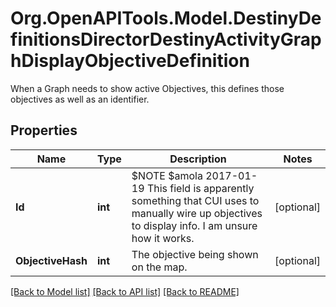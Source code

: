 # Org.OpenAPITools.Model.DestinyDefinitionsDirectorDestinyActivityGraphDisplayObjectiveDefinition
When a Graph needs to show active Objectives, this defines those objectives as well as an identifier.

## Properties

Name | Type | Description | Notes
------------ | ------------- | ------------- | -------------
**Id** | **int** | $NOTE $amola 2017-01-19 This field is apparently something that CUI uses to manually wire up objectives to display info. I am unsure how it works. | [optional] 
**ObjectiveHash** | **int** | The objective being shown on the map. | [optional] 

[[Back to Model list]](../README.md#documentation-for-models) [[Back to API list]](../README.md#documentation-for-api-endpoints) [[Back to README]](../README.md)

